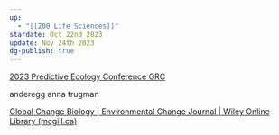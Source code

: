 ```yaml
---
up:
  - "[[200 Life Sciences]]"
stardate: Oct 22nd 2023
update: Nov 24th 2023
dg-publish: true
---
```


[2023 Predictive Ecology Conference GRC](https://www.grc.org/predictive-ecology-conference/2023/)

anderegg
anna trugman

[Global Change Biology | Environmental Change Journal | Wiley Online Library (mcgill.ca)](https://onlinelibrary-wiley-com.proxy3.library.mcgill.ca/doi/full/10.1111/gcb.13910)